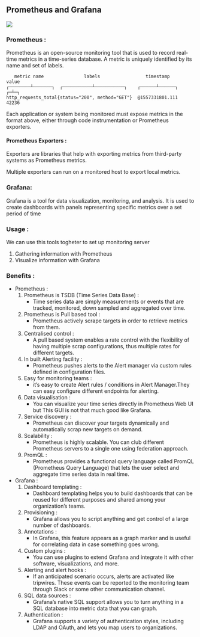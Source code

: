 ## Prometheus and Grafana

<img src="https://kjanshair.blob.core.windows.net/docker/prometheus-introduction/2.png">

### Prometheus :
Prometheus is an open-source monitoring tool that is used to record real-time metrics in a time-series database.
A metric is uniquely identified by its name and set of labels.

```
   metric name               labels                 timestamp     value
┌────────┴───────┐  ┌───────────┴───────────┐    ┌──────┴──────┐  ┌─┴─┐
http_requests_total{status="200", method="GET"}  @1557331801.111  42236
```

Each application or system being monitored must expose metrics in the format above, either through code instrumentation or Prometheus exporters.

#### Prometheus Exporters :
Exporters are libraries that help with exporting metrics from third-party systems as Prometheus metrics.

Multiple exporters can run on a monitored host to export local metrics.

### Grafana:
Grafana is a tool for data visualization, monitoring, and analysis. It is used to create dashboards with panels representing specific metrics over a set period of time

### Usage :
We can use this tools togheter to set up monitoring server
  1. Gathering information with Prometheus
  2. Visualize information with Grafana

### Benefits :
  - Prometheus :
    1. Prometheus is TSDB (Time Series Data Base) :
        - Time series data are simply measurements or events that are tracked, monitored, down sampled and aggregated over time.
    2. Prometheus is Pull based tool :
        - Prometheus actively scrape targets in order to retrieve metrics from them. 
    3. Centralised control :
        - A pull based system enables a rate control with the flexibility of having multiple scrap configurations, thus multiple rates for different targets.
    4. In built Alerting facility :
        - Prometheus pushes alerts to the Alert manager via custom rules defined in configuration files.
    5. Easy for monitoring teams :
        - it’s easy to create Alert rules / conditions in Alert Manager.They can easy configure different endpoints for alerting.
    6. Data visualisation :
        - You can visualize your time series directly in Prometheus Web UI but This GUI is not that much good like Grafana.
    7. Service discovery :
        - Prometheus can discover your targets dynamically and automatically scrap new targets on demand.
    8. Scalability :
        - Prometheus is highly scalable. You can club different Prometheus servers to a single one using federation approach.
    9. PromQL :
        - Prometheus provides a functional query language called PromQL (Prometheus Query Language) that lets the user select and aggregate time series data in real time.
  - Grafana :
    1. Dashboard templating :
        - Dashboard templating helps you to build dashboards that can be reused for different purposes and shared among your organization’s teams.
    2. Provisioning :
        - Grafana allows you to script anything and get control of a large number of dashboards.
    3. Annotations :
        - In Grafana, this feature appears as a graph marker and is useful for correlating data in case something goes wrong.    
    5. Custom plugins :
        - You can use plugins to extend Grafana and integrate it with other software, visualizations, and more.
    6. Alerting and alert hooks :
        - If an anticipated scenario occurs, alerts are activated like tripwires. These events can be reported to the monitoring team through Slack or some other communication channel.
    8. SQL data sources :
        - Grafana’s native SQL support allows you to turn anything in a SQL database into metric data that you can graph. 
    9. Authentication :
        - Grafana supports a variety of authentication styles, including LDAP and OAuth, and lets you map users to organizations.
